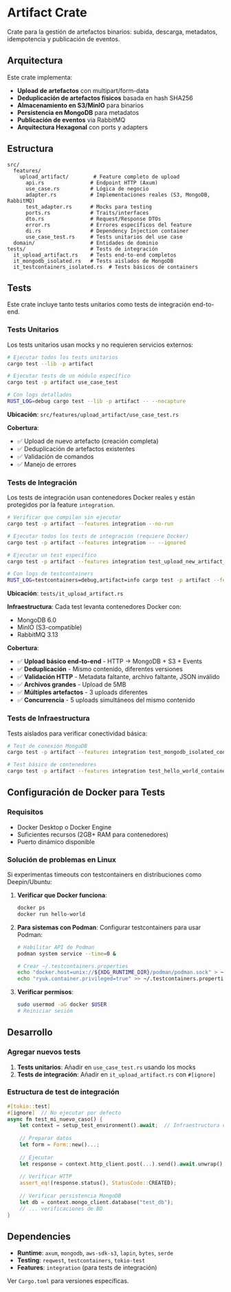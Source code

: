 # Artifact Crate

Crate para la gestión de artefactos binarios: subida, descarga, metadatos, idempotencia y publicación de eventos.

## Arquitectura

Este crate implementa:
- **Upload de artefactos** con multipart/form-data
- **Deduplicación de artefactos físicos** basada en hash SHA256
- **Almacenamiento en S3/MinIO** para binarios
- **Persistencia en MongoDB** para metadatos
- **Publicación de eventos** via RabbitMQ
- **Arquitectura Hexagonal** con ports y adapters

## Estructura

```
src/
  features/
    upload_artifact/        # Feature completo de upload
      api.rs               # Endpoint HTTP (Axum)
      use_case.rs          # Lógica de negocio
      adapter.rs           # Implementaciones reales (S3, MongoDB, RabbitMQ)
      test_adapter.rs      # Mocks para testing
      ports.rs             # Traits/interfaces
      dto.rs               # Request/Response DTOs
      error.rs             # Errores específicos del feature
      di.rs                # Dependency Injection container
      use_case_test.rs     # Tests unitarios del use case
  domain/                  # Entidades de dominio
tests/                     # Tests de integración
  it_upload_artifact.rs    # Tests end-to-end completos
  it_mongodb_isolated.rs   # Tests aislados de MongoDB
  it_testcontainers_isolated.rs  # Tests básicos de containers
```

## Tests

Este crate incluye tanto tests unitarios como tests de integración end-to-end.

### Tests Unitarios

Los tests unitarios usan mocks y no requieren servicios externos:

```bash
# Ejecutar todos los tests unitarios
cargo test --lib -p artifact

# Ejecutar tests de un módulo específico
cargo test -p artifact use_case_test

# Con logs detallados
RUST_LOG=debug cargo test --lib -p artifact -- --nocapture
```

**Ubicación**: `src/features/upload_artifact/use_case_test.rs`

**Cobertura**:
- ✅ Upload de nuevo artefacto (creación completa)
- ✅ Deduplicación de artefactos existentes
- ✅ Validación de comandos
- ✅ Manejo de errores

### Tests de Integración

Los tests de integración usan contenedores Docker reales y están protegidos por la feature `integration`.

```bash
# Verificar que compilan sin ejecutar
cargo test -p artifact --features integration --no-run

# Ejecutar todos los tests de integración (requiere Docker)
cargo test -p artifact --features integration -- --ignored

# Ejecutar un test específico
cargo test -p artifact --features integration test_upload_new_artifact_integration -- --ignored

# Con logs de testcontainers
RUST_LOG=testcontainers=debug,artifact=info cargo test -p artifact --features integration -- --ignored --nocapture
```

**Ubicación**: `tests/it_upload_artifact.rs`

**Infraestructura**: Cada test levanta contenedores Docker con:
- MongoDB 6.0
- MinIO (S3-compatible)  
- RabbitMQ 3.13

**Cobertura**:
- ✅ **Upload básico end-to-end** - HTTP → MongoDB + S3 + Events
- ✅ **Deduplicación** - Mismo contenido, diferentes versiones
- ✅ **Validación HTTP** - Metadata faltante, archivo faltante, JSON inválido
- ✅ **Archivos grandes** - Upload de 5MB
- ✅ **Múltiples artefactos** - 3 uploads diferentes
- ✅ **Concurrencia** - 5 uploads simultáneos del mismo contenido

### Tests de Infraestructura

Tests aislados para verificar conectividad básica:

```bash
# Test de conexión MongoDB
cargo test -p artifact --features integration test_mongodb_isolated_connection -- --ignored

# Test básico de contenedores
cargo test -p artifact --features integration test_hello_world_container -- --ignored
```

## Configuración de Docker para Tests

### Requisitos

- Docker Desktop o Docker Engine
- Suficientes recursos (2GB+ RAM para contenedores)
- Puerto dinámico disponible

### Solución de problemas en Linux

Si experimentas timeouts con testcontainers en distribuciones como Deepin/Ubuntu:

1. **Verificar que Docker funciona**:
   ```bash
   docker ps
   docker run hello-world
   ```

2. **Para sistemas con Podman**: Configurar testcontainers para usar Podman:
   ```bash
   # Habilitar API de Podman
   podman system service --time=0 &
   
   # Crear ~/.testcontainers.properties
   echo "docker.host=unix://${XDG_RUNTIME_DIR}/podman/podman.sock" > ~/.testcontainers.properties
   echo "ryuk.container.privileged=true" >> ~/.testcontainers.properties
   ```

3. **Verificar permisos**:
   ```bash
   sudo usermod -aG docker $USER
   # Reiniciar sesión
   ```

## Desarrollo

### Agregar nuevos tests

1. **Tests unitarios**: Añadir en `use_case_test.rs` usando los mocks
2. **Tests de integración**: Añadir en `it_upload_artifact.rs` con `#[ignore]`

### Estructura de test de integración

```rust
#[tokio::test]
#[ignore]  // No ejecutar por defecto
async fn test_mi_nuevo_caso() {
    let context = setup_test_environment().await;  // Infraestructura completa
    
    // Preparar datos
    let form = Form::new()...;
    
    // Ejecutar
    let response = context.http_client.post(...).send().await.unwrap();
    
    // Verificar HTTP
    assert_eq!(response.status(), StatusCode::CREATED);
    
    // Verificar persistencia MongoDB
    let db = context.mongo_client.database("test_db");
    // ... verificaciones de BD
}
```

## Dependencies

- **Runtime**: `axum`, `mongodb`, `aws-sdk-s3`, `lapin`, `bytes`, `serde`
- **Testing**: `reqwest`, `testcontainers`, `tokio-test`
- **Features**: `integration` (para tests de integración)

Ver `Cargo.toml` para versiones específicas.
